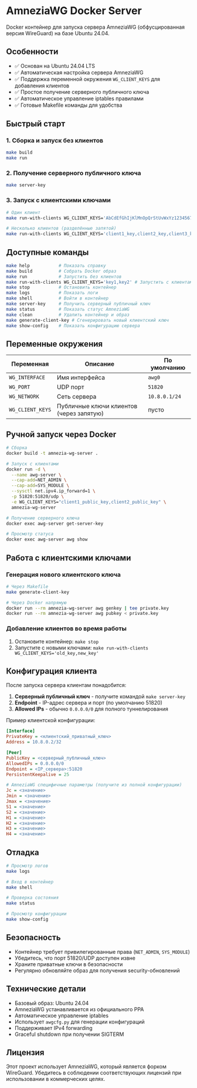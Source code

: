 # AmneziaWG Docker Server

Docker контейнер для запуска сервера AmneziaWG (обфусцированная версия WireGuard) на базе Ubuntu 24.04.

## Особенности

- ✅ Основан на Ubuntu 24.04 LTS
- ✅ Автоматическая настройка сервера AmneziaWG
- ✅ Поддержка переменной окружения `WG_CLIENT_KEYS` для добавления клиентов
- ✅ Простое получение серверного публичного ключа
- ✅ Автоматическое управление iptables правилами
- ✅ Готовые Makefile команды для удобства

## Быстрый старт

### 1. Сборка и запуск без клиентов

```bash
make build
make run
```

### 2. Получение серверного публичного ключа

```bash
make server-key
```

### 3. Запуск с клиентскими ключами

```bash
# Один клиент
make run-with-clients WG_CLIENT_KEYS='AbCdEfGhIjKlMnOpQrStUvWxYz123456789='

# Несколько клиентов (разделённые запятой)
make run-with-clients WG_CLIENT_KEYS='client1_key,client2_key,client3_key'
```

## Доступные команды

```bash
make help           # Показать справку
make build          # Собрать Docker образ
make run            # Запустить без клиентов
make run-with-clients WG_CLIENT_KEYS='key1,key2' # Запустить с клиентами
make stop           # Остановить контейнер
make logs           # Показать логи
make shell          # Войти в контейнер
make server-key     # Получить серверный публичный ключ
make status         # Показать статус AmneziaWG
make clean          # Удалить контейнер и образ
make generate-client-key # Сгенерировать новый клиентский ключ
make show-config    # Показать конфигурацию сервера
```

## Переменные окружения

| Переменная | Описание | По умолчанию |
|------------|----------|--------------|
| `WG_INTERFACE` | Имя интерфейса | `awg0` |
| `WG_PORT` | UDP порт | `51820` |
| `WG_NETWORK` | Сеть сервера | `10.8.0.1/24` |
| `WG_CLIENT_KEYS` | Публичные ключи клиентов (через запятую) | пусто |

## Ручной запуск через Docker

```bash
# Сборка
docker build -t amnezia-wg-server .

# Запуск с клиентами
docker run -d \
  --name awg-server \
  --cap-add=NET_ADMIN \
  --cap-add=SYS_MODULE \
  --sysctl net.ipv4.ip_forward=1 \
  -p 51820:51820/udp \
  -e WG_CLIENT_KEYS="client1_public_key,client2_public_key" \
  amnezia-wg-server

# Получение серверного ключа
docker exec awg-server get-server-key

# Просмотр статуса
docker exec awg-server awg show
```

## Работа с клиентскими ключами

### Генерация нового клиентского ключа

```bash
# Через Makefile
make generate-client-key

# Через Docker напрямую
docker run --rm amnezia-wg-server awg genkey | tee private.key
docker run --rm amnezia-wg-server awg pubkey < private.key
```

### Добавление клиентов во время работы

1. Остановите контейнер: `make stop`
2. Запустите с новыми ключами: `make run-with-clients WG_CLIENT_KEYS='old_key,new_key'`

## Конфигурация клиента

После запуска сервера клиентам понадобится:

1. **Серверный публичный ключ** - получите командой `make server-key`
2. **Endpoint** - IP-адрес сервера и порт (по умолчанию 51820)
3. **Allowed IPs** - обычно `0.0.0.0/0` для полного туннелирования

Пример клиентской конфигурации:

```ini
[Interface]
PrivateKey = <клиентский_приватный_ключ>
Address = 10.8.0.2/32

[Peer]
PublicKey = <серверный_публичный_ключ>
AllowedIPs = 0.0.0.0/0
Endpoint = <IP_сервера>:51820
PersistentKeepalive = 25

# AmneziaWG специфичные параметры (получите из полной конфигурации)
Jc = <значение>
Jmin = <значение>
Jmax = <значение>
S1 = <значение>
S2 = <значение>
H1 = <значение>
H2 = <значение>
H3 = <значение>
H4 = <значение>
```

## Отладка

```bash
# Просмотр логов
make logs

# Вход в контейнер
make shell

# Проверка состояния
make status

# Просмотр конфигурации
make show-config
```

## Безопасность

- Контейнер требует привилегированные права (`NET_ADMIN`, `SYS_MODULE`)
- Убедитесь, что порт 51820/UDP доступен извне
- Храните приватные ключи в безопасности
- Регулярно обновляйте образ для получения security-обновлений

## Технические детали

- Базовый образ: Ubuntu 24.04
- AmneziaWG устанавливается из официального PPA
- Автоматическое управление iptables
- Использует `awgcfg.py` для генерации конфигураций
- Поддерживает IPv4 forwarding
- Graceful shutdown при получении SIGTERM

## Лицензия

Этот проект использует AmneziaWG, который является форком WireGuard. Убедитесь в соблюдении соответствующих лицензий при использовании в коммерческих целях.
